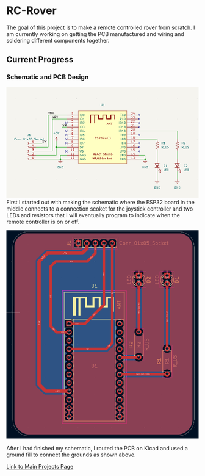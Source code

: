 # RC-Rover

The goal of this project is to make a remote controlled rover from scratch. I am currently working on getting the PCB manufactured and wiring and soldering different components together.

## Current Progress
### Schematic and PCB Design
![](https://github.com/elizaby3/RC-Rover/blob/main/photos/schematic.png?raw=true)
First I started out with making the schematic where the ESP32 board in the middle connects to a connection scoket for the joystick controller and two LEDs and resistors that I will eventually program to indicate when the remote controller is on or off.

![](https://github.com/elizaby3/RC-Rover/blob/main/photos/pcb.png?raw=true)

After I had finished my schematic, I routed the PCB on Kicad and used a ground fill to connect the grounds as shown above.

[Link to Main Projects Page](https://elizaby3.github.io)
